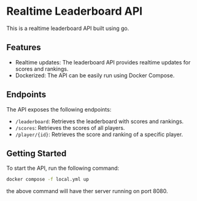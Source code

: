 # Realtime Leaderboard API

This is a realtime leaderboard API built using go.

## Features

* Realtime updates: The leaderboard API provides realtime updates for scores and rankings.
* Dockerized: The API can be easily run using Docker Compose.

## Endpoints

The API exposes the following endpoints:

* `/leaderboard`: Retrieves the leaderboard with scores and rankings.
* `/scores`: Retrieves the scores of all players.
* `/player/{id}`: Retrieves the score and ranking of a specific player.

## Getting Started

To start the API, run the following command:

```bash
docker compose -f local.yml up
```

the above command will have ther server running on port 8080.
